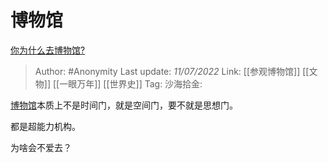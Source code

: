 # 博物馆
[你为什么去博物馆?](https://www.zhihu.com/question/441825425/answer/1710272298)

> Author: #Anonymity
> Last update: *11/07/2022*
> Link: [[参观博物馆]] [[文物]] [[一眼万年]] [[世界史]]
> Tag:
> 沙海拾金:

[博物馆](https://www.zhihu.com/search?q=%E5%8D%9A%E7%89%A9%E9%A6%86&search_source=Entity&hybrid_search_source=Entity&hybrid_search_extra=%7B%22sourceType%22%3A%22answer%22%2C%22sourceId%22%3A1710272298%7D)本质上不是时间门，就是空间门，要不就是思想门。

都是超能力机构。

为啥会不爱去？
